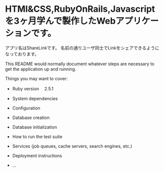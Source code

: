 <h1>HTMl&CSS,RubyOnRails,Javascriptを3ヶ月学んで製作したWebアプリケーションです。</h1>

アプリ名はShareLinkです。
名前の通りユーザ同士でLinkをシェアできるようになっております。




This README would normally document whatever steps are necessary to get the
application up and running.

Things you may want to cover:

* Ruby version　 2.5.1

* System dependencies

* Configuration

* Database creation

* Database initialization

* How to run the test suite

* Services (job queues, cache servers, search engines, etc.)

* Deployment instructions

* ...
